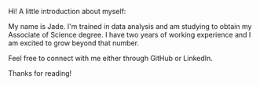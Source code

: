 Hi! A little introduction about myself:

My name is Jade. I'm trained in data analysis and am studying to obtain my Associate of Science degree. I have two years of working experience and I am excited to grow beyond that number.

Feel free to connect with me either through GitHub or LinkedIn.

Thanks for reading!

<!---
jbnnguyen04/jbnnguyen04 is a ✨ special ✨ repository because its `README.md` (this file) appears on your GitHub profile.
You can click the Preview link to take a look at your changes.
--->
